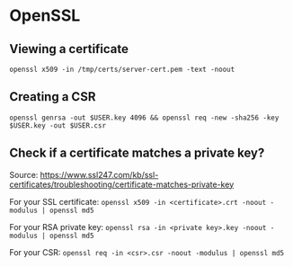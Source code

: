 # OpenSSL

## Viewing a certificate

`openssl x509 -in /tmp/certs/server-cert.pem -text -noout`


## Creating a CSR

```
openssl genrsa -out $USER.key 4096 && openssl req -new -sha256 -key $USER.key -out $USER.csr
```

## Check if a certificate matches a private key?

Source: https://www.ssl247.com/kb/ssl-certificates/troubleshooting/certificate-matches-private-key

For your SSL certificate: `openssl x509 -in <certificate>.crt -noout -modulus | openssl md5`

For your RSA private key: `openssl rsa -in <private key>.key -noout -modulus | openssl md5`

For your CSR: `openssl req -in <csr>.csr -noout -modulus | openssl md5`